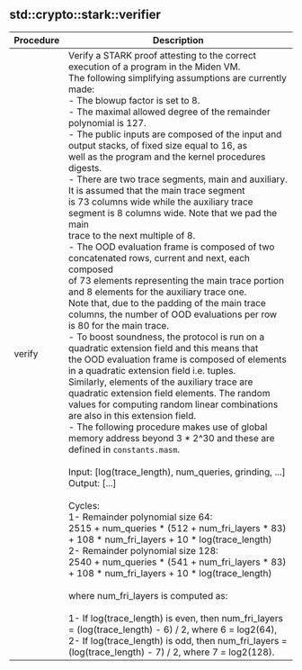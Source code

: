 
## std::crypto::stark::verifier
| Procedure | Description |
| ----------- | ------------- |
| verify | Verify a STARK proof attesting to the correct execution of a program in the Miden VM.<br />The following simplifying assumptions are currently made:<br />- The blowup factor is set to 8.<br />- The maximal allowed degree of the remainder polynomial is 127.<br />- The public inputs are composed of the input and output stacks, of fixed size equal to 16, as<br />well as the program and the kernel procedures digests.<br />- There are two trace segments, main and auxiliary. It is assumed that the main trace segment<br />is 73 columns wide while the auxiliary trace segment is 8 columns wide. Note that we pad the main<br />trace to the next multiple of 8.<br />- The OOD evaluation frame is composed of two concatenated rows, current and next, each composed<br />of 73 elements representing the main trace portion and 8 elements for the auxiliary trace one.<br />Note that, due to the padding of the main trace columns, the number of OOD evaluations per row<br />is 80 for the main trace.<br />- To boost soundness, the protocol is run on a quadratic extension field and this means that<br />the OOD evaluation frame is composed of elements in a quadratic extension field i.e. tuples.<br />Similarly, elements of the auxiliary trace are quadratic extension field elements. The random<br />values for computing random linear combinations are also in this extension field.<br />- The following procedure makes use of global memory address beyond 3 * 2^30 and these are<br />defined in `constants.masm`.<br /><br />Input: [log(trace_length), num_queries, grinding,  ...]<br />Output: [...]<br /><br />Cycles:<br />1- Remainder polynomial size 64:<br />2515 + num_queries * (512 + num_fri_layers * 83) + 108 * num_fri_layers + 10 * log(trace_length)<br />2- Remainder polynomial size 128:<br />2540 + num_queries * (541 + num_fri_layers * 83) + 108 * num_fri_layers + 10 * log(trace_length)<br /><br />where num_fri_layers is computed as:<br /><br />1- If log(trace_length) is even, then num_fri_layers = (log(trace_length) - 6) / 2, where 6 = log2(64),<br />2- If log(trace_length) is odd, then num_fri_layers = (log(trace_length) - 7) / 2, where 7 = log2(128).<br /> |
